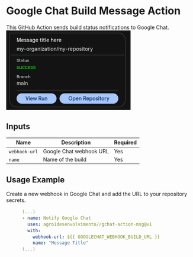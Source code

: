 # Google Chat Build Message Action

This GitHub Action sends build status notifications to Google Chat.
![alt text](image.png)

## Inputs

| Name         | Description               | Required |
|--------------|---------------------------|----------|
| `webhook-url`| Google Chat webhook URL  | Yes      |
| `name`       | Name of the build        | Yes      |

## Usage Example

Create a new webhook in Google Chat and add the URL to your repository secrets.

```yaml
      (...)
      - name: Notify Google Chat
        uses: agro1desenvolvimento//gchat-action-msg@v1
        with:
          webhook-url: ${{ GOOGLECHAT_WEBHOOK_BUILD_URL }}
          name: "Message Title"
      (...)
```

